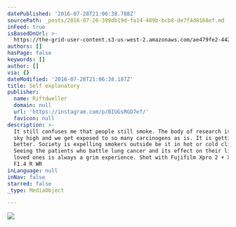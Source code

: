 ```yaml
---
datePublished: '2016-07-28T21:06:38.788Z'
sourcePath: _posts/2016-07-26-399db19d-fa14-489b-bcb8-de7f4d8168ef.md
inFeed: true
isBasedOnUrl: >-
  https://the-grid-user-content.s3-us-west-2.amazonaws.com/ae479fe2-4428-470f-b661-4c4dc2764762.jpg
authors: []
hasPage: false
keywords: []
author: []
via: {}
dateModified: '2016-07-28T21:06:38.187Z'
title: Self explanatory
publisher:
  name: Riftdweller
  domain: null
  url: 'https://instagram.com/p/BIUGsRGD7ef/'
  favicon: null
description: >-
  It still confuses me that people still smoke. The body of research is piling
  sky high and we get exposed to so many carcinogens as is. It is getting
  better. Society is expelling smokers outside be it in hot or cold climates.
  Seeing the patients who battle lung cancer and its effect on their lives and
  loved ones is always a grim experience. Shot with Fujifilm Xpro 2 + XF 16 mm
  F1.4 R WR
inLanguage: null
inNav: false
starred: false
_type: MediaObject

---
```

![](https://the-grid-user-content.s3-us-west-2.amazonaws.com/ae479fe2-4428-470f-b661-4c4dc2764762.jpg)